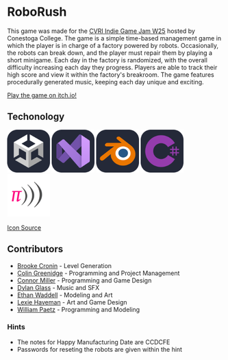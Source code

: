 # RoboRush
This game was made for the [CVRI Indie Game Jam W25](https://gamejam.ca) hosted by Conestoga College. The game is a simple time-based management game in which the player is in charge of a factory powered by robots. Occasionally, the robots can break down, and the player must repair them by playing a short minigame. Each day in the factory is randomized, with the overall difficulty increasing each day they progress. Players are able to track their high score and view it within the factory's breakroom. The game features procedurally generated music, keeping each day unique and exciting.

[Play the game on itch.io!](https://th3-hero.itch.io/roborush)

## Techonology
<p float="left">
    <img src="github_assets/Unity-Dark.svg" alt="Unity" width="100" height="100">
    <img src="github_assets/VisualStudio-Dark.svg" alt="Visual Studio" width="100" height="100">
    <img src="github_assets/Blender-Dark.svg" alt="Blender" width="100" height="100">
    <img src="github_assets/CS.svg" alt="C#" width="100" height="100">
    <img src="github_assets/SonicPi.png" alt="Sonic Pi" width="100" height="100">
</p>

[Icon Source](https://github.com/tandpfun/skill-icons)

## Contributors
-  [Brooke Cronin](https://github.com/brookec123) - Level Generation
-  [Colin Greenidge](https://github.com/ColinGreenidge8896) - Programming and Project Management
-  [Connor Miller](https://github.com/millerforce) - Programming and Game Design
-  [Dylan Glass](https://github.com/glaslan) - Music and SFX
-  [Ethan Waddell](https://github.com/ethaanwaddell) - Modeling and Art
-  [Lexie Haveman](https://github.com/leh-x) - Art and Game Design
-  [William Paetz](https://github.com/Th3-Hero) - Programming and Modeling

### Hints
-  The notes for Happy Manufacturing Date are CCDCFE
-  Passwords for reseting the robots are given within the hint
